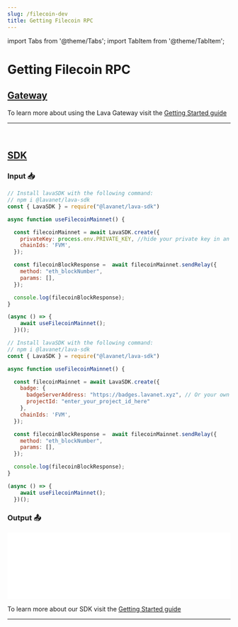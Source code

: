 ```yaml
---
slug: /filecoin-dev
title: Getting Filecoin RPC
---
```


import Tabs from '@theme/Tabs';
import TabItem from '@theme/TabItem';

# Getting Filecoin RPC

## [Gateway](https://gateway.lavanet.xyz/?utm_source=filecoin-dev&utm_medium=docs&utm_campaign=docs-to-gateway)

To learn more about using the Lava Gateway visit the [Getting Started guide](https://docs.lavanet.xyz/gateway-getting-started?utm_source=filecoin-dev&utm_medium=docs&utm_campaign=docs-to-docs)

<hr />
<br />

## [SDK](https://github.com/lavanet/lava-sdk)

### Input 📥

<Tabs>
<TabItem value="backend" label="BackEnd">

```jsx
// Install lavaSDK with the following command:
// npm i @lavanet/lava-sdk
const { LavaSDK } = require("@lavanet/lava-sdk")

async function useFilecoinMainnet() {

  const filecoinMainnet = await LavaSDK.create({
    privateKey: process.env.PRIVATE_KEY, //hide your private key in an environmental variable
    chainIds: 'FVM',
  });

  const filecoinBlockResponse =  await filecoinMainnet.sendRelay({
    method: "eth_blockNumber",
    params: [],
  });

  console.log(filecoinBlockResponse);
}

(async () => {
    await useFilecoinMainnet();
  })();
```

</TabItem>
<TabItem value="frontend" label="FrontEnd">

```jsx
// Install lavaSDK with the following command:
// npm i @lavanet/lava-sdk
const { LavaSDK } = require("@lavanet/lava-sdk")

async function useFilecoinMainnet() {

  const filecoinMainnet = await LavaSDK.create({
    badge: {
      badgeServerAddress: "https://badges.lavanet.xyz", // Or your own Badge-Server URL 
      projectId: "enter_your_project_id_here" 
    },    
    chainIds: 'FVM',
  });

  const filecoinBlockResponse =  await filecoinMainnet.sendRelay({
    method: "eth_blockNumber",
    params: [],
  });

  console.log(filecoinBlockResponse);
}

(async () => {
    await useFilecoinMainnet();
  })();
```
</TabItem>
</Tabs>

### Output 📤

<iframe width="100%" src="/img/chains/filecoin_call.webm" frameborder="0" allow="autoplay; encrypted-media; gyroscope; picture-in-picture" allowfullscreen></iframe>

To learn more about our SDK visit the [Getting Started guide](https://docs.lavanet.xyz/sdk-getting-started?utm_source=getting-filecoin-rpc&utm_medium=docs&utm_campaign=docs-to-docs)

<hr />